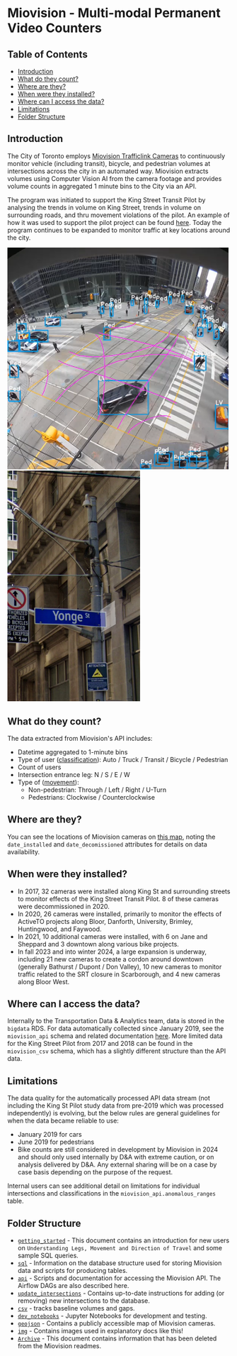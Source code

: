 # Miovision - Multi-modal Permanent Video Counters <!-- omit in toc -->

## Table of Contents <!-- omit in toc -->

- [Introduction](#introduction)
- [What do they count?](#what-do-they-count)
- [Where are they?](#where-are-they)
- [When were they installed?](#when-were-they-installed)
- [Where can I access the data?](#where-can-i-access-the-data)
- [Limitations](#limitations)
- [Folder Structure](#folder-structure)

## Introduction

The City of Toronto employs [Miovision Trafficlink Cameras](https://miovision.com/trafficlink/) to continuously monitor vehicle (including transit), bicycle, and pedestrian volumes at intersections across the city in an automated way. Miovision extracts volumes using Computer Vision AI from the camera footage and provides volume counts in aggregated 1 minute bins to the City via an API.

The program was initiated to support the King Street Transit Pilot by analysing the trends in volume on King Street, trends in volume on surrounding roads, and thru movement violations of the pilot. An example of how it was used to support the pilot project can be found [here](https://www.toronto.ca/wp-content/uploads/2018/08/9781-KSP_May-June-2018-Dashboard-Update.pdf). Today the program continues to be expanded to monitor traffic at key locations around the city.  

 <img src="img/miovision_king_spadina.png" alt="An example of Miovision's Computer Vision algorithm identifying intersection users" width="500"/> <img src="img/king_bay_camera.png" alt="A photo of a Miovision camera at King and Bay with notice of data collection for King St pilot" width="300">


## What do they count?

The data extracted from Miovision's API includes: 
- Datetime aggregated to 1-minute bins
- Type of user ([classification](sql/README.md#classifications)): Auto / Truck / Transit / Bicycle / Pedestrian
- Count of users
- Intersection entrance leg: N / S / E / W
- Type of ([movement](sql/README.md#movements)):
  - Non-pedestrian: Through / Left / Right / U-Turn
  - Pedestrians: Clockwise / Counterclockwise

## Where are they?

You can see the locations of Miovision cameras on [this map](geojson/mio_intersections.geojson), noting the `date_installed` and `date_decomissioned` attributes for details on data availability. 

## When were they installed?

- In 2017, 32 cameras were installed along King St and surrounding streets to monitor effects of the King Street Transit Pilot. 8 of these cameras were decommissioned in 2020.  
- In 2020, 26 cameras were installed, primarily to monitor the effects of ActiveTO projects along Bloor, Danforth, University, Brimley, Huntingwood, and Faywood.  
- In 2021, 10 additional cameras were installed, with 6 on Jane and Sheppard and 3 downtown along various bike projects.  
- In fall 2023 and into winter 2024, a large expansion is underway, including 21 new cameras to create a cordon around downtown (generally Bathurst / Dupont / Don Valley), 10 new cameras to monitor traffic related to the SRT closure in Scarborough, and 4 new cameras along Bloor West.  

## Where can I access the data?
Internally to the Transportation Data & Analytics team, data is stored in the `bigdata` RDS. For data automatically collected since January 2019, see the `miovision_api` schema and related documentation [here](sql/README.md#2-table-structure). More limited data for the King Street Pilot from 2017 and 2018 can be found in the `miovision_csv` schema, which has a slightly different structure than the API data. 

## Limitations
The data quality for the automatically processed API data stream (not including the King St Pilot study data from pre-2019 which was processed independently) is evolving, but the below rules are general guidelines for when the data became reliable to use:
- January 2019 for cars
- June 2019 for pedestrians
- Bike counts are still considered in development by Miovision in 2024 and should only used internally by D&A with extreme caution, or on analysis delivered by D&A. Any external sharing will be on a case by case basis depending on the purpose of the request.

Internal users can see additional detail on limitations for individual intersections and classifications in the `miovision_api.anomalous_ranges` table.

## Folder Structure

- [`getting_started`](getting_started.md) - This document contains an introduction for new users on `Understanding Legs, Movement and Direction of Travel` and some sample SQL queries. 
- [`sql`](sql/) - Information on the database structure used for storing Miovision data and scripts for producing tables.
- [`api`](api/) - Scripts and documentation for accessing the Miovision API. The Airflow DAGs are also described here.  
- [`update_intersections`](update_intersections/) - Contains up-to-date instructions for adding (or removing) new intersections to the database.
- [`csv`](csv/) - tracks baseline volumes and gaps.
- [`dev_notebooks`](dev_notebooks/) - Jupyter Notebooks for development and testing.
- [`geojson`](geojson/) - Contains a publicly accessible map of Miovision cameras.
- [`img`](img/) - Contains images used in explanatory docs like this!
- [`Archive`](Archive.md) - This document contains information that has been deleted from the Miovision readmes. 
